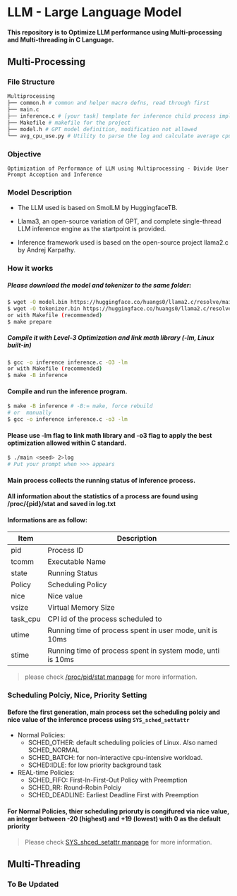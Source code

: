 # LLM - Large Language Model

#### This repository is to Optimize LLM performance using Multi-processing and Multi-threading in C Language.

## Multi-Processing

### File Structure

```bash
Multiprocessing
├── common.h # common and helper macro defns, read through first
├── main.c
├── inference.c # [your task] template for inference child process implementation
├── Makefile # makefile for the project
├── model.h # GPT model definition, modification not allowed
└── avg_cpu_use.py # Utility to parse the log and calculate average cpu usage
```

### Objective

    Optimization of Performance of LLM using Multiprocessing - Divide User Prompt Acception and Inference

### Model Description

- The LLM used is based on SmolLM by HuggingfaceTB.

- Llama3, an open-source variation of GPT, and complete single-thread LLM inference engine as the startpoint is provided.

- Inference framework used is based on the open-source project llama2.c by Andrej Karpathy.

### How it works

##### Please download the model and tokenizer to the same folder:

```bash
$ wget -O model.bin https://huggingface.co/huangs0/llama2.c/resolve/main/model.bin
$ wget -O tokenizer.bin https://huggingface.co/huangs0/llama2.c/resolve/main/tokenizer.bin
or with Makefile (recommended)
$ make prepare
```

##### Compile it with Level-3 Optimization and link math library (-lm, Linux built-in)

```bash
$ gcc -o inference inference.c -O3 -lm
or with Makefile (recommended)
$ make -B inference

```

#### Compile and run the inference program.

```bash
$ make -B inference # -B:= make, force rebuild
# or  manually
$ gcc -o inference inference.c -o3 -lm
```

#### Please use -lm flag to link math library and -o3 flag to apply the best optimization allowed within C standard.

```bash
$ ./main <seed> 2>log
# Put your prompt when >>> appears

```

#### Main process collects the running status of inference process.

#### All information about the statistics of a process are found using /proc/{pid}/stat and saved in log.txt

#### Informations are as follow:

| Item     | Description                                                |
| -------- | ---------------------------------------------------------- |
| pid      | Process ID                                                 |
| tcomm    | Executable Name                                            |
| state    | Running Status                                             |
| Policy   | Scheduling Policy                                          |
| nice     | Nice value                                                 |
| vsize    | Virtual Memory Size                                        |
| task_cpu | CPI id of the process scheduled to                         |
| utime    | Running time of process spent in user mode, unit is 10ms   |
| stime    | Running time of process spent in system mode, unti is 10ms |

> please check [/proc/pid/stat manpage](https://man7.org/linux/man-pages/man5/proc_pid_stat.5.html) for more information.

### Scheduling Polciy, Nice, Priority Setting

#### Before the first generation, main process set the scheduling polciy and nice value of the inference process using `SYS_sched_settattr`

- Normal Policies:
  - SCHED_OTHER: default scheduling policies of Linux. Also named SCHED_NORMAL
  - SCHED_BATCH: for non-interactive cpu-intensive workload.
  - SCHED:IDLE: for low priority background task
- REAL-time Policies:
  - SCHED_FIFO: First-In-First-Out Policy with Preemption
  - SCHED_RR: Round-Robin Polciy
  - SCHED_DEADLINE: Earliest Deadline First with Preemption

#### For Normal Policies, thier scheduling prioruty is congifured via nice value, an integer between -20 (highest) and +19 (lowest) with 0 as the default priority

> Please check [SYS_shced_setattr manpage](https://man7.org/linux/man-pages/man2/sched_setattr.2.html) for more information.

## Multi-Threading

### To Be Updated
